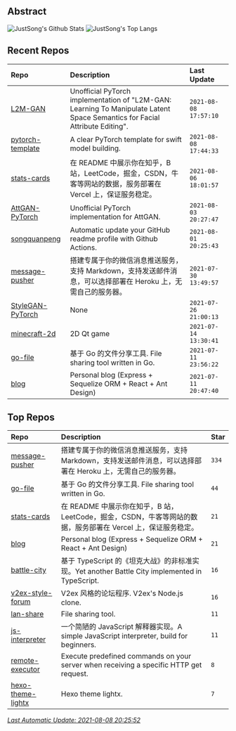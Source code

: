 ## Abstract
![JustSong's Github Stats](https://github-readme-stats.vercel.app/api?username=songquanpeng&show_icons=true&hide_border=true)
![JustSong's Top Langs](https://github-readme-stats.vercel.app/api/top-langs/?username=songquanpeng&layout=compact&hide_border=true&langs_count=10)

## Recent Repos
|Repo|Description|Last Update|
|:--|:--|:--|
|[L2M-GAN](https://github.com/songquanpeng/L2M-GAN)|Unofficial PyTorch implementation of "L2M-GAN: Learning To Manipulate Latent Space Semantics for Facial Attribute Editing".|`2021-08-08 17:57:10`|
|[pytorch-template](https://github.com/songquanpeng/pytorch-template)|A clear PyTorch template for swift model building.|`2021-08-08 17:44:33`|
|[stats-cards](https://github.com/songquanpeng/stats-cards)|在 README 中展示你在知乎，B 站，LeetCode，掘金，CSDN，牛客等网站的数据，服务部署在 Vercel 上，保证服务稳定。|`2021-08-06 18:01:57`|
|[AttGAN-PyTorch](https://github.com/songquanpeng/AttGAN-PyTorch)|Unofficial PyTorch implementation for AttGAN.|`2021-08-03 20:27:47`|
|[songquanpeng](https://github.com/songquanpeng/songquanpeng)|Automatic update your GitHub readme profile with Github Actions.|`2021-08-01 20:25:43`|
|[message-pusher](https://github.com/songquanpeng/message-pusher)|搭建专属于你的微信消息推送服务，支持 Markdown，支持发送邮件消息，可以选择部署在 Heroku 上，无需自己的服务器。|`2021-07-30 13:49:57`|
|[StyleGAN-PyTorch](https://github.com/songquanpeng/StyleGAN-PyTorch)|None|`2021-07-26 21:00:13`|
|[minecraft-2d](https://github.com/songquanpeng/minecraft-2d)|2D Qt game|`2021-07-14 13:30:41`|
|[go-file](https://github.com/songquanpeng/go-file)|基于 Go 的文件分享工具. File sharing tool written in Go.|`2021-07-11 23:56:22`|
|[blog](https://github.com/songquanpeng/blog)|Personal blog (Express + Sequelize ORM + React + Ant Design)|`2021-07-11 20:47:40`|

## Top Repos
|Repo|Description|Star|
|:--|:--|:--|
|[message-pusher](https://github.com/songquanpeng/message-pusher)|搭建专属于你的微信消息推送服务，支持 Markdown，支持发送邮件消息，可以选择部署在 Heroku 上，无需自己的服务器。|`334`|
|[go-file](https://github.com/songquanpeng/go-file)|基于 Go 的文件分享工具. File sharing tool written in Go.|`44`|
|[stats-cards](https://github.com/songquanpeng/stats-cards)|在 README 中展示你在知乎，B 站，LeetCode，掘金，CSDN，牛客等网站的数据，服务部署在 Vercel 上，保证服务稳定。|`21`|
|[blog](https://github.com/songquanpeng/blog)|Personal blog (Express + Sequelize ORM + React + Ant Design)|`21`|
|[battle-city](https://github.com/songquanpeng/battle-city)|基于 TypeScript 的《坦克大战》的非标准实现。Yet another Battle City implemented in TypeScript.|`16`|
|[v2ex-style-forum](https://github.com/songquanpeng/v2ex-style-forum)|V2ex 风格的论坛程序. V2ex's Node.js clone.|`16`|
|[lan-share](https://github.com/songquanpeng/lan-share)|File sharing tool. |`11`|
|[js-interpreter](https://github.com/songquanpeng/js-interpreter)|一个简陋的 JavaScript 解释器实现。A simple JavaScript interpreter, build for beginners.|`11`|
|[remote-executor](https://github.com/songquanpeng/remote-executor)|Execute predefined commands on your server when receiving a specific HTTP get request.|`8`|
|[hexo-theme-lightx](https://github.com/songquanpeng/hexo-theme-lightx)|Hexo theme lightx.|`7`|



*[Last Automatic Update: 2021-08-08 20:25:52](https://github.com/songquanpeng/songquanpeng/blob/master/help.md)*
